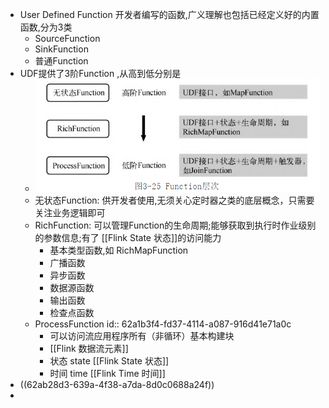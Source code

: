 - User Defined Function 开发者编写的函数,广义理解也包括已经定义好的内置函数,分为3类
	- SourceFunction
	- SinkFunction
	- 普通Function
- UDF提供了3阶Function ,从高到低分别是
	- ![image.png](../assets/image_1654764563107_0.png)
	- 无状态Function: 供开发者使用,无须关心定时器之类的底层概念，只需要关注业务逻辑即可
	- RichFunction: 可以管理Function的生命周期;能够获取到执行时作业级别的参数信息;有了 [[Flink State 状态]]的访问能力
		- 基本类型函数,如 RichMapFunction
		- 广播函数
		- 异步函数
		- 数据源函数
		- 输出函数
		- 检查点函数
	- ProcessFunction
	  id:: 62a1b3f4-fd37-4114-a087-916d41e71a0c
		- 可以访问流应用程序所有（非循环）基本构建块
		- [[Flink 数据流元素]]
		- 状态 state [[Flink State 状态]]
		- 时间 time [[Flink Time 时间]]
- ((62ab28d3-639a-4f38-a7da-8d0c0688a24f))
-